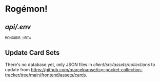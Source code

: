 # Rogémon!

## _api/.env_

```env
MONGODB_URI=
```

## Update Card Sets

There's no database yet, only JSON files in _client/src/assets/collections_ to update from https://github.com/marcelpanse/tcg-pocket-collection-tracker/tree/main/frontend/assets/cards.
